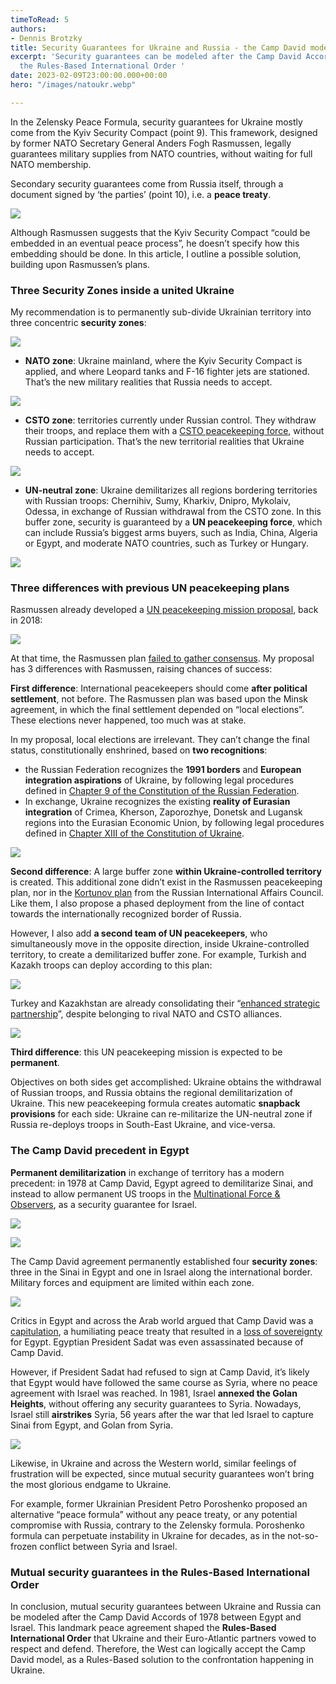 ```yaml
---
timeToRead: 5
authors:
- Dennis Brotzky
title: Security Guarantees for Ukraine and Russia - the Camp David model
excerpt: 'Security guarantees can be modeled after the Camp David Accords, which shaped
  the Rules-Based International Order '
date: 2023-02-09T23:00:00.000+00:00
hero: "/images/natoukr.webp"

---
```

In the Zelensky Peace Formula, security guarantees for Ukraine mostly come from the Kyiv Security Compact (point 9). This framework, designed by former NATO Secretary General Anders Fogh Rasmussen, legally guarantees military supplies from NATO countries, without waiting for full NATO membership.

Secondary security guarantees come from Russia itself, through a document signed by ‘the parties’ (point 10), i.e. a **peace treaty**.

![](https://cdn-images-1.medium.com/max/800/0*TJ8-ummSYQTq4B6Y.jpeg)

Although Rasmussen suggests that the Kyiv Security Compact “could be embedded in an eventual peace process”, he doesn’t specify how this embedding should be done. In this article, I outline a possible solution, building upon Rasmussen’s plans.

### Three Security Zones inside a united Ukraine

My recommendation is to permanently sub-divide Ukrainian territory into three concentric **security zones**:

![](https://cdn-images-1.medium.com/max/800/0*gBgACElfT4mPCn2O.jpeg)

* **NATO zone**: Ukraine mainland, where the Kyiv Security Compact is applied, and where Leopard tanks and F-16 fighter jets are stationed. That’s the new military realities that Russia needs to accept.

![](https://cdn-images-1.medium.com/max/800/0*-Rqal5wL3K3PMFW0.jpeg)

* **CSTO zone**: territories currently under Russian control. They withdraw their troops, and replace them with a [CSTO peacekeeping force](https://jscsto.odkb-csto.org/en/voennaya-sostavlyauschaya-odkb/msodkb.php), without Russian participation. That’s the new territorial realities that Ukraine needs to accept.

![](https://cdn-images-1.medium.com/max/800/0*5Cq_Oz8jDSa9ip35.jpeg)

* **UN-neutral zone**: Ukraine demilitarizes all regions bordering territories with Russian troops: Chernihiv, Sumy, Kharkiv, Dnipro, Mykolaiv, Odessa, in exchange of Russian withdrawal from the CSTO zone. In this buffer zone, security is guaranteed by a **UN peacekeeping force**, which can include Russia’s biggest arms buyers, such as India, China, Algeria or Egypt, and moderate NATO countries, such as Turkey or Hungary.

![](https://cdn-images-1.medium.com/max/800/0*4PqXRCKmvM5SIq2y.jpeg)

### Three differences with previous UN peacekeeping plans

Rasmussen already developed a [UN peacekeeping mission proposal](https://rasmussenglobal.com/wp-content/uploads/2018/02/Peacekeeping-report-takeaways.pdf), back in 2018:

![](https://cdn-images-1.medium.com/max/800/0*AVl83cERpA7OW_bn.jpeg)

At that time, the Rasmussen plan [failed to gather consensus](https://www.ispionline.it/it/pubblicazione/why-un-peacekeeping-mission-ukraine-doomed-fail-32116). My proposal has 3 differences with Rasmussen, raising chances of success:

**First difference**: International peacekeepers should come **after political settlement**, not before. The Rasmussen plan was based upon the Minsk agreement, in which the final settlement depended on “local elections”. These elections never happened, too much was at stake.

In my proposal, local elections are irrelevant. They can’t change the final status, constitutionally enshrined, based on **two recognitions**:

* the Russian Federation recognizes the **1991 borders** and **European integration aspirations** of Ukraine, by following legal procedures defined in [Chapter 9 of the Constitution of the Russian Federation](http://kremlin.ru/acts/constitution/item#chapter9).
* In exchange, Ukraine recognizes the existing **reality of Eurasian integration** of Crimea, Kherson, Zaporozhye, Donetsk and Lugansk regions into the Eurasian Economic Union, by following legal procedures defined in [Chapter XIII of the Constitution of Ukraine](https://www.president.gov.ua/ua/documents/constitution/konstituciya-ukrayini-rozdil-xiii).

![](https://cdn-images-1.medium.com/max/800/0*xTnz20WAH0xetLkx.jpeg)

**Second difference**: A large buffer zone **within Ukraine-controlled territory** is created. This additional zone didn’t exist in the Rasmussen peacekeeping plan, nor in the [Kortunov plan](https://russiancouncil.ru/en/amp/analytics-and-comments/analytics/will-donbass-live-to-see-the-un-peacekeepers/#_edn6) from the Russian International Affairs Council. Like them, I also propose a phased deployment from the line of contact towards the internationally recognized border of Russia.

However, I also add **a second team of UN peacekeepers**, who simultaneously move in the opposite direction, inside Ukraine-controlled territory, to create a demilitarized buffer zone. For example, Turkish and Kazakh troops can deploy according to this plan:

![](https://cdn-images-1.medium.com/max/800/0*Oc1s-v3y2fbp5th7.jpeg)

Turkey and Kazakhstan are already consolidating their “[enhanced strategic partnership](https://www.akorda.kz/en/joint-statement-of-president-of-the-republic-of-kazakhstan-kassym-jomart-tokayev-and-president-of-the-republic-of-trkiye-recep-tayyip-erdoan-on-enhanced-strategic-partnership-104238)”, despite belonging to rival NATO and CSTO alliances.

![](https://cdn-images-1.medium.com/max/800/0*nS3jEjKW5QO-DEAN.jpeg)

**Third difference**: this UN peacekeeping mission is expected to be **permanent**.

Objectives on both sides get accomplished: Ukraine obtains the withdrawal of Russian troops, and Russia obtains the regional demilitarization of Ukraine. This new peacekeeping formula creates automatic **snapback provisions** for each side: Ukraine can re-militarize the UN-neutral zone if Russia re-deploys troops in South-East Ukraine, and vice-versa.

### The Camp David precedent in Egypt

**Permanent demilitarization** in exchange of territory has a modern precedent: in 1978 at Camp David, Egypt agreed to demilitarize Sinai, and instead to allow permanent US troops in the [Multinational Force & Observers](https://mfo.org/), as a security guarantee for Israel.

![](https://cdn-images-1.medium.com/max/800/0*kLF2ZegepIH3qeP5.jpeg)

![](https://cdn-images-1.medium.com/max/800/0*PYTMEAjNkuDrLSfH.jpeg)

The Camp David agreement permanently established four **security zones**: three in the Sinai in Egypt and one in Israel along the international border. Military forces and equipment are limited within each zone.

![](https://cdn-images-1.medium.com/max/800/0*CL1eP5Zf5ze_nPZv.jpeg)

Critics in Egypt and across the Arab world argued that Camp David was a [capitulation](https://www.thecairoreview.com/essays/no-peace-solution/), a humiliating peace treaty that resulted in a [loss of sovereignty](https://www.middleeastmonitor.com/20140127-egypts-lack-of-sovereignty/amp/) for Egypt. Egyptian President Sadat was even assassinated because of Camp David.

However, if President Sadat had refused to sign at Camp David, it’s likely that Egypt would have followed the same course as Syria, where no peace agreement with Israel was reached. In 1981, Israel **annexed the Golan Heights**, without offering any security guarantees to Syria. Nowadays, Israel still **airstrikes** Syria, 56 years after the war that led Israel to capture Sinai from Egypt, and Golan from Syria.

![](https://cdn-images-1.medium.com/max/800/0*yCvGgHHiZTVz7Q7c.jpeg)

Likewise, in Ukraine and across the Western world, similar feelings of frustration will be expected, since mutual security guarantees won’t bring the most glorious endgame to Ukraine.

For example, former Ukrainian President Petro Poroshenko proposed an alternative “peace formula” without any peace treaty, or any potential compromise with Russia, contrary to the Zelensky formula. Poroshenko formula can perpetuate instability in Ukraine for decades, as in the not-so-frozen conflict between Syria and Israel.

### Mutual security guarantees in the Rules-Based International Order

In conclusion, mutual security guarantees between Ukraine and Russia can be modeled after the Camp David Accords of 1978 between Egypt and Israel. This landmark peace agreement shaped the **Rules-Based International Order** that Ukraine and their Euro-Atlantic partners vowed to respect and defend. Therefore, the West can logically accept the Camp David model, as a Rules-Based solution to the confrontation happening in Ukraine.